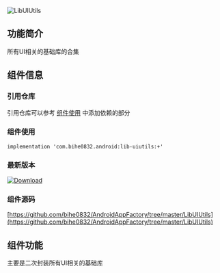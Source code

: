 ![LibUIUtils](https://img.shields.io/badge/AndroidAppFactory-LibUIUtils-brightgreen)
## 功能简介
    	
所有UI相关的基础库的合集

## 组件信息

### 引用仓库

引用仓库可以参考 [组件使用](./../start.md) 中添加依赖的部分

### 组件使用

    implementation 'com.bihe0832.android:lib-uiutils:+'

### 最新版本

[ ![Download](https://api.bintray.com/packages/bihe0832/android/lib-uiutils/images/download.svg) ](https://bintray.com/bihe0832/android/lib-uiutils/_latestVersion)


### 组件源码

[https://github.com/bihe0832/AndroidAppFactory/tree/master/LibUIUtils](https://github.com/bihe0832/AndroidAppFactory/tree/master/LibUIUtils)

## 组件功能

主要是二次封装所有UI相关的基础库